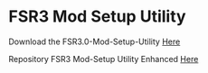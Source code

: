# FSR3 Mod Setup Utility
Download the FSR3.0-Mod-Setup-Utility [Here](https://sharemods.com/cmemiz0uk125/FSR3_v2.6.20.rar.html)<br/>

Repository FSR3 Mod-Setup Utility Enhanced [Here](https://github.com/P4TOLINO06/FSR3-Mod-Setup-Utility-Enhanced)